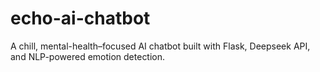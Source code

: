 # echo-ai-chatbot
A chill, mental-health–focused AI chatbot built with Flask, Deepseek API, and NLP-powered emotion detection.

